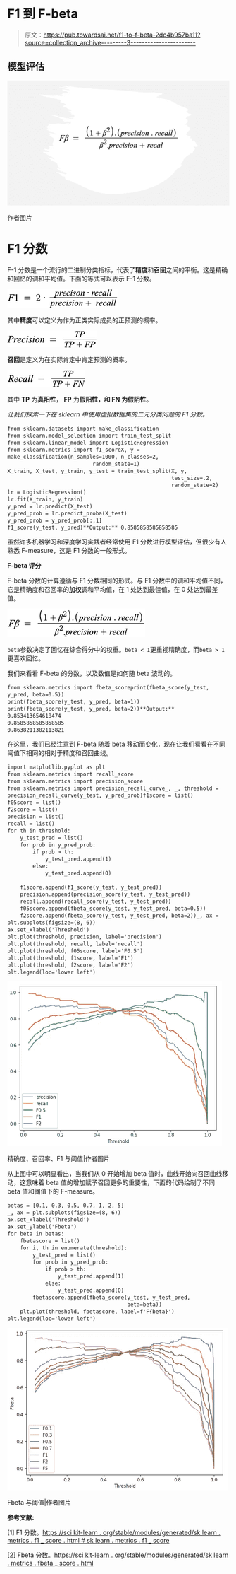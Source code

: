 # F1 到 F-beta

> 原文：<https://pub.towardsai.net/f1-to-f-beta-2dc4b957ba11?source=collection_archive---------3----------------------->

## 模型评估

![](img/5712d363106e205b91fd60767666bb8f.png)

作者图片

# F1 分数

F-1 分数是一个流行的二进制分类指标，代表了**精度**和**召回**之间的平衡。这是精确和回忆的调和平均值。下面的等式可以表示 F-1 分数。

![](img/52deee285d0dce9c806f5a78d26a3ad7.png)

其中**精度**可以定义为作为正类实际成员的正预测的概率。

![](img/5eae13d4c44bb4196ec5089637552646.png)

**召回**是定义为在实际肯定中肯定预测的概率。

![](img/40487487c1d55b73f1c74bfc1cc9ead8.png)

其中 **TP** 为**真阳性**， **FP** 为**假阳性，**和 **FN** 为**假阴性**。

*让我们探索一下在 sklearn 中使用虚拟数据集的二元分类问题的 F1 分数。*

```
from sklearn.datasets import make_classification
from sklearn.model_selection import train_test_split
from sklearn.linear_model import LogisticRegression
from sklearn.metrics import f1_scoreX, y = make_classification(n_samples=1000, n_classes=2,
                           random_state=1)
X_train, X_test, y_train, y_test = train_test_split(X, y,
                                                    test_size=.2,
                                                    random_state=2)
lr = LogisticRegression()
lr.fit(X_train, y_train)
y_pred = lr.predict(X_test)
y_pred_prob = lr.predict_proba(X_test)
y_pred_prob = y_pred_prob[:,1]
f1_score(y_test, y_pred)**Output:** 0.8585858585858585
```

虽然许多机器学习和深度学习实践者经常使用 F1 分数进行模型评估，但很少有人熟悉 F-measure，这是 F1 分数的一般形式。

**F-beta 评分**

F-beta 分数的计算遵循与 F1 分数相同的形式。与 F1 分数中的调和平均值不同，它是精确度和召回率的**加权**调和平均值，在 1 处达到最佳值，在 0 处达到最差值。

![](img/15677c8431f692f241c3d1d697a391de.png)

`beta`参数决定了回忆在综合得分中的权重。`beta < 1`更重视精确度，而`beta > 1`更喜欢回忆。

我们来看看 F-beta 的分数，以及数值是如何随 beta 波动的。

```
from sklearn.metrics import fbeta_scoreprint(fbeta_score(y_test, y_pred, beta=0.5))
print(fbeta_score(y_test, y_pred, beta=1))
print(fbeta_score(y_test, y_pred, beta=2))**Output:** 0.853413654618474
0.8585858585858585
0.8638211382113821
```

在这里，我们已经注意到 F-beta 随着 beta 移动而变化，现在让我们看看在不同阈值下相同的相对于精度和召回曲线。

```
import matplotlib.pyplot as plt
from sklearn.metrics import recall_score
from sklearn.metrics import precision_score
from sklearn.metrics import precision_recall_curve_, _, threshold = precision_recall_curve(y_test, y_pred_prob)f1score = list()
f05score = list()
f2score = list()
precision = list()
recall = list()
for th in threshold:                                                    
    y_test_pred = list()
    for prob in y_pred_prob:
        if prob > th:
            y_test_pred.append(1)
        else:
            y_test_pred.append(0)

    f1score.append(f1_score(y_test, y_test_pred))
    precision.append(precision_score(y_test, y_test_pred))
    recall.append(recall_score(y_test, y_test_pred))
    f05score.append(fbeta_score(y_test, y_test_pred, beta=0.5))
    f2score.append(fbeta_score(y_test, y_test_pred, beta=2))_, ax = plt.subplots(figsize=(8, 6))
ax.set_xlabel('Threshold')
plt.plot(threshold, precision, label='precision')
plt.plot(threshold, recall, label='recall')
plt.plot(threshold, f05score, label='F0.5')
plt.plot(threshold, f1score, label='F1')
plt.plot(threshold, f2score, label='F2')
plt.legend(loc='lower left')
```

![](img/933a107b37e4b1d50cf248b1145bb083.png)

精确度、召回率、F1 与阈值|作者图片

从上图中可以明显看出，当我们从 0 开始增加 beta 值时，曲线开始向召回曲线移动，这意味着 beta 值的增加赋予召回更多的重要性，下面的代码绘制了不同 beta 值和阈值下的 F-measure。

```
betas = [0.1, 0.3, 0.5, 0.7, 1, 2, 5]
_, ax = plt.subplots(figsize=(8, 6))
ax.set_xlabel('Threshold')
ax.set_ylabel('Fbeta')
for beta in betas:
    fbetascore = list()
    for i, th in enumerate(threshold):
        y_test_pred = list()
        for prob in y_pred_prob:
            if prob > th:
                y_test_pred.append(1)
            else:
                y_test_pred.append(0)
        fbetascore.append(fbeta_score(y_test, y_test_pred,
                                      beta=beta))
    plt.plot(threshold, fbetascore, label=f'F{beta}')
plt.legend(loc='lower left')
```

![](img/a74077629691aa82f3f09ed1408385f5.png)

Fbeta 与阈值|作者图片

**参考文献:**

[1] F1 分数。[https://sci kit-learn . org/stable/modules/generated/sk learn . metrics . f1 _ score . html # sk learn . metrics . f1 _ score](https://scikit-learn.org/stable/modules/generated/sklearn.metrics.f1_score.html#sklearn.metrics.f1_score)

[2] Fbeta 分数。[https://sci kit-learn . org/stable/modules/generated/sk learn . metrics . fbeta _ score . html](https://scikit-learn.org/stable/modules/generated/sklearn.metrics.fbeta_score.html)
